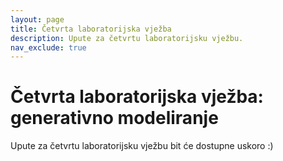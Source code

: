 ```yaml
---
layout: page
title: Četvrta laboratorijska vježba
description: Upute za četvrtu laboratorijsku vježbu.
nav_exclude: true
---
```


# Četvrta laboratorijska vježba: generativno modeliranje

Upute za četvrtu laboratorijsku vježbu bit će dostupne uskoro :)
